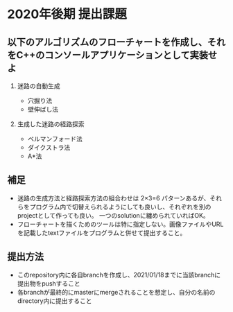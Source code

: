 # 2020年後期 提出課題
## 以下のアルゴリズムのフローチャートを作成し、それをC++のコンソールアプリケーションとして実装せよ
1. 迷路の自動生成
    * 穴掘り法
    * 壁伸ばし法

1. 生成した迷路の経路探索
    * ベルマンフォード法
    * ダイクストラ法
    * A*法

## 補足
* 迷路の生成方法と経路探索方法の組合わせは 2×3=6 パターンあるが、それらをプログラム内で切替えられるようにしても良いし、それぞれを別のprojectとして作っても良い。
一つのsolutionに纏められていればOK。
* フローチャートを描くためのツールは特に指定しない。画像ファイルやURLを記載したtextファイルをプログラムと併せて提出すること。

## 提出方法
* このrepository内に各自branchを作成し、2021/01/18までに当該branchに提出物をpushすること
* 各branchが最終的にmasterにmergeされることを想定し、自分の名前のdirectory内に提出すること
